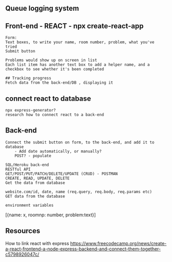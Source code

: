 ## Queue logging system

## Front-end - REACT - npx create-react-app

    Form:
    Text boxes, to write your name, room number, problem, what you've tried
    Submit button

    Problems would show up on screen in list
    Each list item has another text box to add a helper name, and a checkbox to see whether it's been completed

    ## Tracking progress
    Fetch data from the back-end/DB , displaying it

## connect react to database

    npx express-generator?
    research how to connect react to a back-end

## Back-end

    Connect the submit button on form, to the back-end, and add it to database
        - Add date automatically, or manually?
        POST? - populate

    SQL/Heroku back-end
    RESTful API
    GET/POST/PUT/PATCH/DELETE/UPDATE (CRUD) - POSTMAN
    CREATE, READ, UPDATE, DELETE
    Get the data from database

    website.com/id, date, name (req.query, req.body, req.params etc)
    GET data from the database

    environment variables

[{name: x, roomnp: number, problem:text}]

## Resources

How to link react with express
https://www.freecodecamp.org/news/create-a-react-frontend-a-node-express-backend-and-connect-them-together-c5798926047c/
